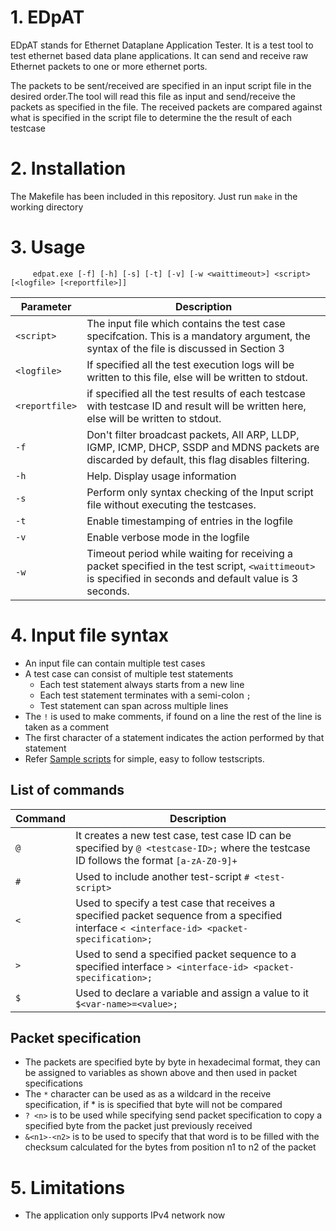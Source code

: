 # 1. EDpAT
EDpAT stands for Ethernet Dataplane Application Tester. It is a test tool to test ethernet based data plane applications. It can send and receive raw Ethernet packets to one or more ethernet ports. 

The packets to be sent/received are specified in an input script file in the desired order.The tool will read this file as input and send/receive the packets as specified in the file. The received packets are compared against what is specified in the script file to determine the the result of each testcase

# 2. Installation 
The Makefile has been included in this repository. Just run `make` in the working directory

# 3. Usage
 
         edpat.exe [-f] [-h] [-s] [-t] [-v] [-w <waittimeout>] <script> [<logfile> [<reportfile>]]

Parameter | Description
----------|------------
`<script>` | The input file which contains the test case specifcation. This is a mandatory argument, the syntax of the file is discussed in Section 3
`<logfile>` | If specified all the test execution logs will be written to this file, else will be written to stdout.
`<reportfile>` | if specified all the test results of each testcase with testcase ID and result will be written here, else will be written to stdout.
`-f`  | Don't filter broadcast packets, All ARP, LLDP, IGMP, ICMP, DHCP, SSDP and MDNS packets are discarded by default, this flag disables filtering.
`-h` | Help. Display usage information
`-s` | Perform only syntax checking of the Input script file without executing the testcases.
`-t` | Enable timestamping of entries in the logfile 
`-v` | Enable verbose mode in the logfile
`-w` | Timeout period while waiting for receiving a packet specified in the test script, `<waittimeout>` is specified in seconds and default value is 3 seconds.

# 4. Input file syntax
  * An input file can contain multiple test cases
  * A test case can consist of multiple test statements
    * Each test statement always starts from a new line
    * Each test statement terminates with a semi-colon `;`
    * Test statement can span across multiple lines
  * The `!` is used to make comments, if found on a line the rest of the line is taken as a comment
  * The first character of a statement indicates the action performed by that statement
  * Refer [Sample scripts](https://github.com/arv-sajeev/EDpAT/tree/master/sample_tests) for simple, easy to follow testscripts.
  
  ## List of commands 
  
  Command | Description
  --------|------------
  `@`| It creates a new test case, test case ID can be specified by `@ <testcase-ID>;` where the testcase ID follows the format `[a-zA-Z0-9]+`
  `#` | Used to include another test-script `# <test-script>` 
  `<` | Used to specify a test case that receives a specified packet sequence from a specified interface `< <interface-id> <packet-specification>;`
  `>` | Used to send a specified packet sequence to a specified interface `> <interface-id> <packet-specification>;`
  `$` | Used to declare a variable and assign a value to it `$<var-name>=<value>;`
  ## Packet specification 
  * The packets are specified byte by byte in hexadecimal format, they can be assigned to variables as shown above and then used in packet specifications
  * The `*` character can be used as as a wildcard in the receive specification, if * is is specified that byte will not be compared
  * `? <n>` is to be used while specifying send packet specification to copy a specified byte from the packet just previously received
  * `&<n1>-<n2>` is to be used to specify that that word is to be filled with the checksum calculated for the bytes from position n1 to n2 of the packet
  
# 5. Limitations
   * The application only supports IPv4 network now
   
   
